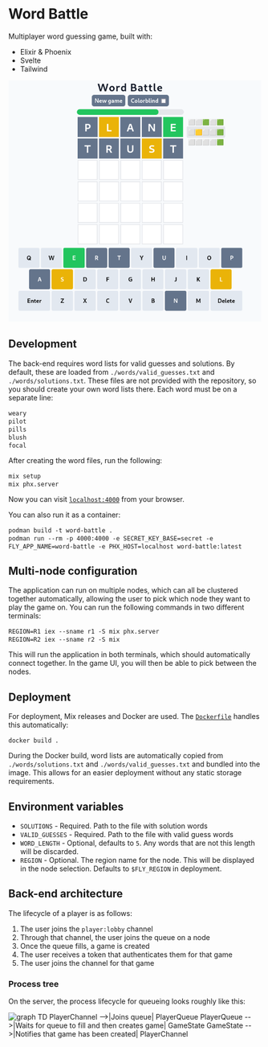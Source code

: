 # Word Battle
Multiplayer word guessing game, built with:
- Elixir & Phoenix
- Svelte
- Tailwind

![Image of a running game](img.png)

## Development
The back-end requires word lists for valid guesses and solutions. By default, these are loaded from
`./words/valid_guesses.txt` and `./words/solutions.txt`. These files are not provided with the
repository, so you should create your own word lists there. Each word must be on a separate line:
```
weary
pilot
pills
blush
focal
```

After creating the word files, run the following:
```
mix setup
mix phx.server
```

Now you can visit [`localhost:4000`](http://localhost:4000) from your browser.

You can also run it as a container:
```
podman build -t word-battle .
podman run --rm -p 4000:4000 -e SECRET_KEY_BASE=secret -e FLY_APP_NAME=word-battle -e PHX_HOST=localhost word-battle:latest    
```

## Multi-node configuration
The application can run on multiple nodes, which can all be clustered together automatically,
allowing the user to pick which node they want to play the game on. You can run the following
commands in two different terminals:
```
REGION=R1 iex --sname r1 -S mix phx.server
REGION=R2 iex --sname r2 -S mix
```

This will run the application in both terminals, which should automatically connect together. In the
game UI, you will then be able to pick between the nodes.

## Deployment
For deployment, Mix releases and Docker are used. The [`Dockerfile`](./Dockerfile) handles this
automatically:
```
docker build .
```

During the Docker build, word lists are automatically copied from `./words/solutions.txt` and
`./words/valid_guesses.txt` and bundled into the image. This allows for an easier deployment without
any static storage requirements.

## Environment variables
- `SOLUTIONS` - Required. Path to the file with solution words
- `VALID_GUESSES` - Required. Path to the file with valid guess words
- `WORD_LENGTH` - Optional, defaults to `5`. Any words that are not this length will be discarded.
- `REGION` - Optional. The region name for the node. This will be displayed in the node selection.
Defaults to `$FLY_REGION` in deployment.

## Back-end architecture
The lifecycle of a player is as follows:
1. The user joins the `player:lobby` channel
2. Through that channel, the user joins the queue on a node
3. Once the queue fills, a game is created
4. The user receives a token that authenticates them for that game
5. The user joins the channel for that game

### Process tree
On the server, the process lifecycle for queueing looks roughly like this:

![
graph TD
    PlayerChannel -->|Joins queue| PlayerQueue
    PlayerQueue -->|Waits for queue to fill<br>and then creates game| GameState
    GameState -->|Notifies that game<br>has been created| PlayerChannel
](https://mermaid.ink/img/pako:eNpVkL1uAyEMgF_F8py8wKnK0lSVOlStUqkLi3OYgMRPAmaIcnn3-i5p1DIgbD5_NlxwLJZxwEOlo4evrcmg6yPSmeuzp5w5wnq9md5KyA1OnTtP9-vPOfjLL4mF_qYgDVyptwqQAi7E-LSvG8oWxHOGsTIJNzhQUuWr7jvRxE34CBfde5HggrLiSZaC2eSpwZ4fJjv9H9tkk3GFiWuiYPWJl1ltUJsnNjjo0bKjHsWgyVdF-9Gq58UGKRUHR7HxCqlL2Z3ziIPUzr_QNpD-WLpT1x-DeHI2)
